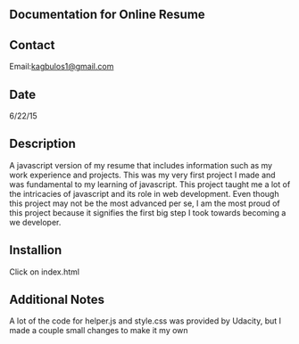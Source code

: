 
Documentation for Online Resume
---------------------------

Contact
-------
Email:kagbulos1@gmail.com

Date
----
6/22/15

Description
-----------
A javascript version of my resume that includes information such as my work experience and projects. This was my very first project I made and was fundamental to my learning of javascript. This project taught me a lot of the intricacies of javascript and its role in web development. Even though this project may not be the most advanced per se, I am the most proud of this project because it signifies the first big step I took towards becoming a we developer.

Installion
----------
Click on index.html

Additional Notes
----------------
A lot of the code for helper.js and style.css was provided by Udacity, but I made a couple small changes to make it my own
